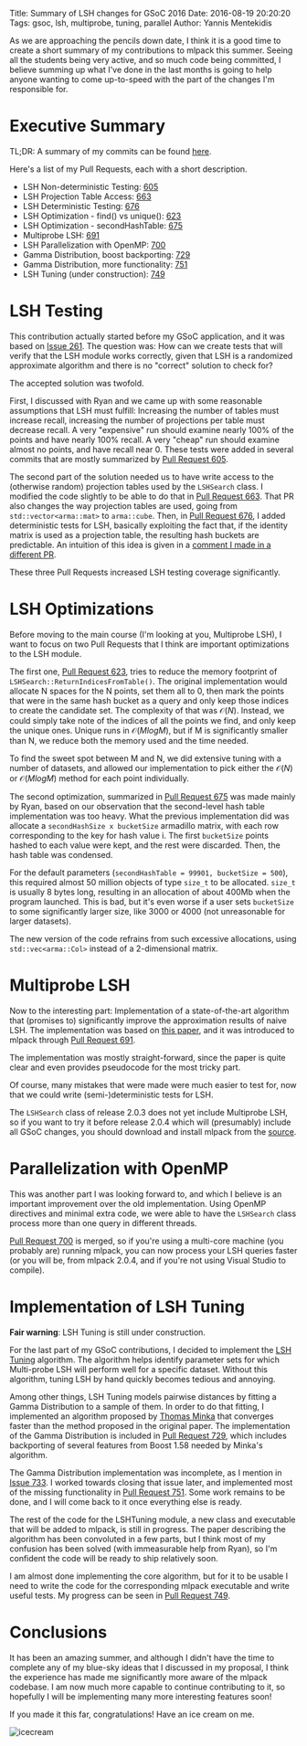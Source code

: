 Title: Summary of LSH changes for GSoC 2016
Date: 2016-08-19 20:20:20
Tags: gsoc, lsh, multiprobe, tuning, parallel
Author: Yannis Mentekidis

As we are approaching the pencils down date, I think it is a good time to create a short summary of my contributions to mlpack this summer. Seeing all the students being very active, and so much code being committed, I believe summing up what I've done in the last months is going to help anyone wanting to come up-to-speed with the part of the changes I'm responsible for.



# Executive Summary

TL;DR: A summary of my commits can be found [here][commits].

Here's a list of my Pull Requests, each with a short description.

 * LSH Non-deterministic Testing: [605][605]
 * LSH Projection Table Access: [663][663]
 * LSH Deterministic Testing: [676][676]
 * LSH Optimization - find() vs unique(): [623][623]
 * LSH Optimization - secondHashTable: [675][675]
 * Multiprobe LSH: [691][691]
 * LSH Parallelization with OpenMP: [700][700]
 * Gamma Distribution, boost backporting: [729][729]
 * Gamma Distribution, more functionality: [751][751]
 * LSH Tuning (under construction): [749][749]

# LSH Testing

This contribution actually started before my GSoC application, and it was based on [Issue 261][261]. The question was: How can we create tests that will verify that the LSH module works correctly, given that LSH is a randomized approximate algorithm and there is no "correct" solution to check for?

The accepted solution was twofold.

First, I discussed with Ryan and we came up with some reasonable assumptions that LSH must fulfill: Increasing the number of tables must increase recall, increasing the number of projections per table must decrease recall. A very "expensive" run should examine nearly 100% of the points and have nearly 100% recall. A very "cheap" run should examine almost no points, and have recall near 0. These tests were added in several commits that are mostly summarized by [Pull Request 605][605].

The second part of the solution needed us to have write access to the (otherwise random) projection tables used by the `LSHSearch` class. I modified the code slightly to be able to do that in [Pull Request 663][663]. That PR also changes the way projection tables are used, going from `std::vector<arma::mat>` to `arma::cube`. Then, in [Pull Request 676][676], I added deterministic tests for LSH, basically exploiting the fact that, if the identity matrix is used as a projection table, the resulting hash buckets are predictable. An intuition of this idea is given in a [comment I made in a different PR][691com].

These three Pull Requests increased LSH testing coverage significantly.

# LSH Optimizations

Before moving to the main course (I'm looking at you, Multiprobe LSH), I want to focus on two Pull Requests that I think are important optimizations to the LSH module.

The first one, [Pull Request 623][623], tries to reduce the memory footprint of `LSHSearch::ReturnIndicesFromTable()`. The original implementation would allocate N spaces for the N points, set them all to 0, then mark the points that were in the same hash bucket as a query and only keep those indices to create the candidate set. The complexity of that was $\mathcal{O}(N)$. Instead, we could simply take note of the indices of all the points we find, and only keep the unique ones. Unique runs in $\mathcal{O}(M log M)$, but if M is significantly smaller than N, we reduce both the memory used and the time needed.

To find the sweet spot between M and N, we did extensive tuning with a number of datasets, and allowed our implementation to pick either the $\mathcal{O}(N)$ or $\mathcal{O}(MlogM)$ method for each point individually.

The second optimization, summarized in [Pull Request 675][675] was made mainly by Ryan, based on our observation that the second-level hash table implementation was too heavy. What the previous implementation did was allocate a `secondHashSize x bucketSize` armadillo matrix, with each row corresponding to the key for hash value i. The first `bucketSize` points hashed to each value were kept, and the rest were discarded. Then, the hash table was condensed.

For the default parameters (`secondHashTable = 99901, bucketSize = 500`), this required almost 50 million objects of type `size_t` to be allocated. `size_t` is usually 8 bytes long, resulting in an allocation of about 400Mb when the program launched. This is bad, but it's even worse if a user sets `bucketSize` to some significantly larger size, like 3000 or 4000 (not unreasonable for larger datasets).

The new version of the code refrains from such excessive allocations, using `std::vec<arma::Col>` instead of a 2-dimensional matrix.

# Multiprobe LSH

Now to the interesting part: Implementation of a state-of-the-art algorithm that (promises to) significantly improve the approximation results of naive LSH. The implementation was based on [this paper][mplsh], and it was introduced to mlpack through [Pull Request 691][691].

The implementation was mostly straight-forward, since the paper is quite clear and even provides pseudocode for the most tricky part.

Of course, many mistakes that were made were much easier to test for, now that we could write (semi-)deterministic tests for LSH.

The `LSHSearch` class of release 2.0.3 does not yet include Multiprobe LSH, so if you want to try it before release 2.0.4 which will (presumably) include all GSoC changes, you should download and install mlpack from the [source](github.com/mlpack/mlpack).

# Parallelization with OpenMP

This was another part I was looking forward to, and which I believe is an important improvement over the old implementation. Using OpenMP directives and minimal extra code, we were able to have the `LSHSearch` class process more than one query in different threads.

[Pull Request 700][700] is merged, so if you're using a multi-core machine (you probably are) running mlpack, you can now process your LSH queries faster (or you will be, from mlpack 2.0.4, and if you're not using Visual Studio to compile).

# Implementation of LSH Tuning

**Fair warning**: LSH Tuning is still under construction.

For the last part of my GSoC contributions, I decided to implement the [LSH Tuning][lshtuning] algorithm. The algorithm helps identify parameter sets for which Multi-probe LSH will perform well for a specific dataset. Without this algorithm, tuning LSH by hand quickly becomes tedious and annoying.

Among other things, LSH Tuning models pairwise distances by fitting a Gamma Distribution to a sample of them. In order to do that fitting, I implemented an algorithm proposed by [Thomas Minka][minka] that converges faster than the method proposed in the original paper. The implementation of the Gamma Distribution is included in [Pull Request 729][729], which includes backporting of several features from Boost 1.58 needed by Minka's algorithm.

The Gamma Distribution implementation was incomplete, as I mention in [Issue 733][733]. I worked towards closing that issue later, and implemented most of the missing functionality in [Pull Request 751][751]. Some work remains to be done, and I will come back to it once everything else is ready.

The rest of the code for the LSHTuning module, a new class and executable that will be added to mlpack, is still in progress. The paper describing the algorithm has been convoluted in a few parts, but I think most of my confusion has been solved (with immeasurable help from Ryan), so I'm confident the code will be ready to ship relatively soon.

I am almost done implementing the core algorithm, but for it to be usable I need to write the code for the corresponding mlpack executable and write useful tests. My progress can be seen in [Pull Request 749][749]. 


# Conclusions

It has been an amazing summer, and although I didn't have the time to complete any of my blue-sky ideas that I discussed in my proposal, I think the experience has made me significantly more aware of the mlpack codebase. I am now much more capable to continue contributing to it, so hopefully I will be implementing many more interesting features soon!

If you made it this far, congratulations! Have an ice cream on me.

![icecream](http://www.clipartkid.com/images/69/download-vector-about-ice-cream-cone-clip-art-item-5-vector-magz-com-7R37DW-clipart.png)


[commits]: https://github.com/mlpack/mlpack/commits?author=mentekid
[261]: https://github.com/mlpack/mlpack/issues/261
[605]: https://github.com/mlpack/mlpack/pull/605
[663]: https://github.com/mlpack/mlpack/pull/663
[676]: https://github.com/mlpack/mlpack/pull/676
[691com]: https://github.com/mlpack/mlpack/pull/691#issuecomment-228315339
[623]: https://github.com/mlpack/mlpack/pull/623
[675]: https://github.com/mlpack/mlpack/pull/675
[mplsh]: http://dl.acm.org/citation.cfm?id=1325958
[691]: https://github.com/mlpack/mlpack/pull/691
[700]: https://github.com/mlpack/mlpack/pull/700
[lshtuning]: http://dl.acm.org/citation.cfm?id=1458172
[minka]: http://research.microsoft.com/en-us/um/people/minka/papers/minka-gamma.pdf
[729]: https://github.com/mlpack/mlpack/pull/729
[733]: https://github.com/mlpack/mlpack/issues/733
[751]: https://github.com/mlpack/mlpack/pull/751
[749]: https://github.com/mlpack/mlpack/pull/749